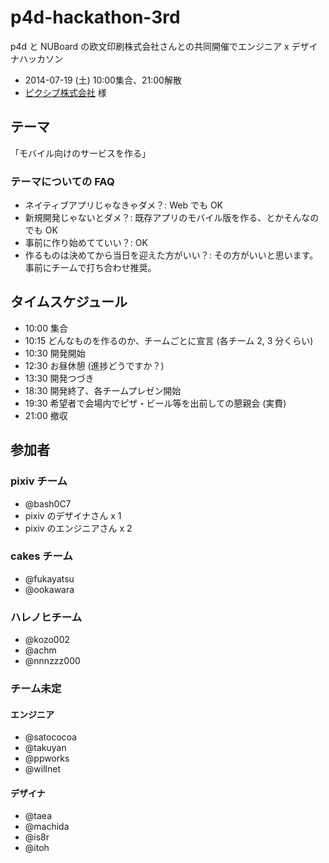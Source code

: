 # p4d-hackathon-3rd

p4d と NUBoard の欧文印刷株式会社さんとの共同開催でエンジニア x デザイナハッカソン

- 2014-07-19 (土) 10:00集合、21:00解散
- [ピクシブ株式会社](http://www.pixiv.co.jp/company/) 様

## テーマ
「モバイル向けのサービスを作る」

### テーマについての FAQ
- ネイティブアプリじゃなきゃダメ？: Web でも OK
- 新規開発じゃないとダメ？: 既存アプリのモバイル版を作る、とかそんなのでも OK
- 事前に作り始めてていい？: OK
- 作るものは決めてから当日を迎えた方がいい？: その方がいいと思います。事前にチームで打ち合わせ推奨。

## タイムスケジュール
- 10:00 集合
- 10:15 どんなものを作るのか、チームごとに宣言 (各チーム 2, 3 分くらい)
- 10:30 開発開始
- 12:30 お昼休憩 (進捗どうですか？)
- 13:30 開発つづき
- 18:30 開発終了、各チームプレゼン開始
- 19:30 希望者で会場内でピザ・ビール等を出前しての懇親会 (実費)
- 21:00 撤収

## 参加者

### pixiv チーム
- @bash0C7
- pixiv のデザイナさん x 1
- pixiv のエンジニアさん x 2

### cakes チーム
- @fukayatsu
- @ookawara

### ハレノヒチーム
- @kozo002
- @achm
- @nnnzzz000

### チーム未定
#### エンジニア
- @satococoa
- @takuyan
- @ppworks
- @willnet

#### デザイナ
- @taea
- @machida
- @is8r
- @itoh
